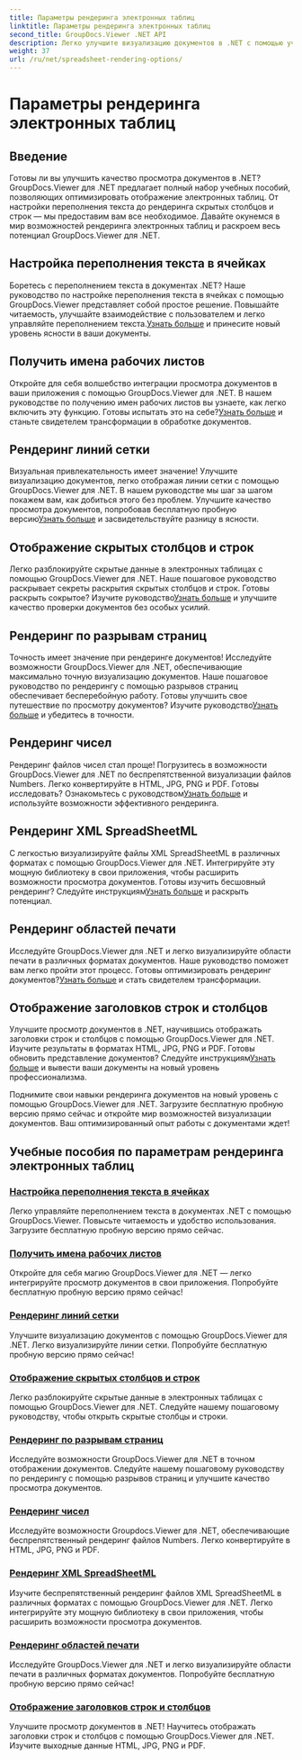 ```yaml
---
title: Параметры рендеринга электронных таблиц
linktitle: Параметры рендеринга электронных таблиц
second_title: GroupDocs.Viewer .NET API
description: Легко улучшите визуализацию документов в .NET с помощью учебных пособий по GroupDocs.Viewer. Узнайте, как настроить переполнение текста, визуализировать линии сетки и многое другое.
weight: 37
url: /ru/net/spreadsheet-rendering-options/
---
```


# Параметры рендеринга электронных таблиц

## Введение

Готовы ли вы улучшить качество просмотра документов в .NET? GroupDocs.Viewer для .NET предлагает полный набор учебных пособий, позволяющих оптимизировать отображение электронных таблиц. От настройки переполнения текста до рендеринга скрытых столбцов и строк — мы предоставим вам все необходимое. Давайте окунемся в мир возможностей рендеринга электронных таблиц и раскроем весь потенциал GroupDocs.Viewer для .NET.

## Настройка переполнения текста в ячейках

 Боретесь с переполнением текста в документах .NET? Наше руководство по настройке переполнения текста в ячейках с помощью GroupDocs.Viewer представляет собой простое решение. Повышайте читаемость, улучшайте взаимодействие с пользователем и легко управляйте переполнением текста.[Узнать больше](./adjust-text-overflow-cells/) и принесите новый уровень ясности в ваши документы.

## Получить имена рабочих листов

Откройте для себя волшебство интеграции просмотра документов в ваши приложения с помощью GroupDocs.Viewer для .NET. В нашем руководстве по получению имен рабочих листов вы узнаете, как легко включить эту функцию. Готовы испытать это на себе?[Узнать больше](./get-worksheets-names/) и станьте свидетелем трансформации в обработке документов.

## Рендеринг линий сетки

 Визуальная привлекательность имеет значение! Улучшите визуализацию документов, легко отображая линии сетки с помощью GroupDocs.Viewer для .NET. В нашем руководстве мы шаг за шагом покажем вам, как добиться этого без проблем. Улучшите качество просмотра документов, попробовав бесплатную пробную версию[Узнать больше](./render-grid-lines/) и засвидетельствуйте разницу в ясности.

## Отображение скрытых столбцов и строк

 Легко разблокируйте скрытые данные в электронных таблицах с помощью GroupDocs.Viewer для .NET. Наше пошаговое руководство раскрывает секреты раскрытия скрытых столбцов и строк. Готовы раскрыть сокрытое? Изучите руководство[Узнать больше](./render-hidden-columns-rows/) и улучшите качество проверки документов без особых усилий.

## Рендеринг по разрывам страниц

Точность имеет значение при рендеринге документов! Исследуйте возможности GroupDocs.Viewer для .NET, обеспечивающие максимально точную визуализацию документов. Наше пошаговое руководство по рендерингу с помощью разрывов страниц обеспечивает бесперебойную работу. Готовы улучшить свое путешествие по просмотру документов? Изучите руководство[Узнать больше](./rendering-by-page-breaks/) и убедитесь в точности.

## Рендеринг чисел

 Рендеринг файлов чисел стал проще! Погрузитесь в возможности GroupDocs.Viewer для .NET по беспрепятственной визуализации файлов Numbers. Легко конвертируйте в HTML, JPG, PNG и PDF. Готовы исследовать? Ознакомьтесь с руководством[Узнать больше](./rendering-numbers/) и используйте возможности эффективного рендеринга.

## Рендеринг XML SpreadSheetML

 С легкостью визуализируйте файлы XML SpreadSheetML в различных форматах с помощью GroupDocs.Viewer для .NET. Интегрируйте эту мощную библиотеку в свои приложения, чтобы расширить возможности просмотра документов. Готовы изучить бесшовный рендеринг? Следуйте инструкциям[Узнать больше](./rendering-xml-spreadsheetml/) и раскрыть потенциал.

## Рендеринг областей печати

Исследуйте GroupDocs.Viewer для .NET и легко визуализируйте области печати в различных форматах документов. Наше руководство поможет вам легко пройти этот процесс. Готовы оптимизировать рендеринг документов?[Узнать больше](./render-print-areas/) и стать свидетелем трансформации.

## Отображение заголовков строк и столбцов

 Улучшите просмотр документов в .NET, научившись отображать заголовки строк и столбцов с помощью GroupDocs.Viewer для .NET. Изучите результаты в форматах HTML, JPG, PNG и PDF. Готовы обновить представление документов? Следуйте инструкциям[Узнать больше](./render-row-column-headings/) и вывести ваши документы на новый уровень профессионализма.

Поднимите свои навыки рендеринга документов на новый уровень с помощью GroupDocs.Viewer для .NET. Загрузите бесплатную пробную версию прямо сейчас и откройте мир возможностей визуализации документов. Ваш оптимизированный опыт работы с документами ждет!
## Учебные пособия по параметрам рендеринга электронных таблиц
### [Настройка переполнения текста в ячейках](./adjust-text-overflow-cells/)
Легко управляйте переполнением текста в документах .NET с помощью GroupDocs.Viewer. Повысьте читаемость и удобство использования. Загрузите бесплатную пробную версию прямо сейчас.
### [Получить имена рабочих листов](./get-worksheets-names/)
Откройте для себя магию GroupDocs.Viewer для .NET — легко интегрируйте просмотр документов в свои приложения. Попробуйте бесплатную пробную версию прямо сейчас!
### [Рендеринг линий сетки](./render-grid-lines/)
Улучшите визуализацию документов с помощью GroupDocs.Viewer для .NET. Легко визуализируйте линии сетки. Попробуйте бесплатную пробную версию прямо сейчас!
### [Отображение скрытых столбцов и строк](./render-hidden-columns-rows/)
Легко разблокируйте скрытые данные в электронных таблицах с помощью GroupDocs.Viewer для .NET. Следуйте нашему пошаговому руководству, чтобы открыть скрытые столбцы и строки.
### [Рендеринг по разрывам страниц](./rendering-by-page-breaks/)
Исследуйте возможности GroupDocs.Viewer для .NET в точном отображении документов. Следуйте нашему пошаговому руководству по рендерингу с помощью разрывов страниц и улучшите качество просмотра документов.
### [Рендеринг чисел](./rendering-numbers/)
Исследуйте возможности Groupdocs.Viewer для .NET, обеспечивающие беспрепятственный рендеринг файлов Numbers. Легко конвертируйте в HTML, JPG, PNG и PDF.
### [Рендеринг XML SpreadSheetML](./rendering-xml-spreadsheetml/)
Изучите беспрепятственный рендеринг файлов XML SpreadSheetML в различных форматах с помощью GroupDocs.Viewer для .NET. Легко интегрируйте эту мощную библиотеку в свои приложения, чтобы расширить возможности просмотра документов.
### [Рендеринг областей печати](./render-print-areas/)
Исследуйте GroupDocs.Viewer для .NET и легко визуализируйте области печати в различных форматах документов. Попробуйте бесплатную пробную версию прямо сейчас!
### [Отображение заголовков строк и столбцов](./render-row-column-headings/)
Улучшите просмотр документов в .NET! Научитесь отображать заголовки строк и столбцов с помощью GroupDocs.Viewer для .NET. Изучите выходные данные HTML, JPG, PNG и PDF.